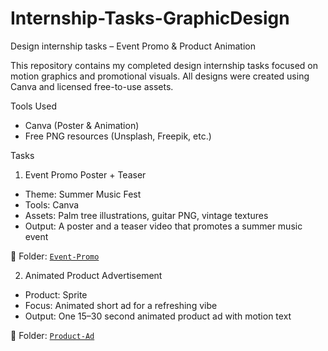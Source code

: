 # Internship-Tasks-GraphicDesign
Design internship tasks – Event Promo &amp; Product Animation

This repository contains my completed design internship tasks focused on motion graphics and promotional visuals. All designs were created using Canva and licensed free-to-use assets.



Tools Used
- Canva (Poster & Animation)
- Free PNG resources (Unsplash, Freepik, etc.)


Tasks

 1. Event Promo Poster + Teaser
- Theme: Summer Music Fest
- Tools: Canva
- Assets: Palm tree illustrations, guitar PNG, vintage textures
- Output: A poster and a teaser video that promotes a summer music event

🔗 Folder: [`Event-Promo`](./Event-Promo)


 2. Animated Product Advertisement
- Product: Sprite
- Focus: Animated short ad for a refreshing vibe
- Output: One 15–30 second animated product ad with motion text

🔗 Folder: [`Product-Ad`](./Product-Ad)

